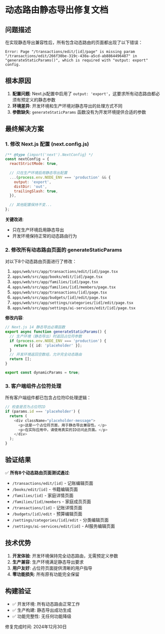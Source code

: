 # 动态路由静态导出修复文档

## 问题描述

在实现静态导出兼容性后，所有包含动态路由的页面都出现了以下错误：

```
Error: Page "/transactions/edit/[id]/page" is missing param "/transactions/edit/266f30be-319c-430a-a5cd-ab8864496487" in "generateStaticParams()", which is required with "output: export" config.
```

## 根本原因

1. **配置问题**: Next.js配置中启用了 `output: 'export'`，这要求所有动态路由都必须有预定义的静态参数
2. **环境差异**: 开发环境和生产环境对静态导出的处理方式不同
3. **参数缺失**: `generateStaticParams` 函数没有为开发环境提供合适的参数

## 最终解决方案

### 1. 修改 Next.js 配置 (next.config.js)

```javascript
/** @type {import('next').NextConfig} */
const nextConfig = {
  reactStrictMode: true,
  
  // 只在生产环境启用静态导出配置
  ...(process.env.NODE_ENV === 'production' && {
    output: 'export',
    distDir: 'out',
    trailingSlash: true,
  }),
  
  // 其他配置保持不变...
};
```

**关键改进**: 
- 只在生产环境启用静态导出
- 开发环境保持正常的动态路由行为

### 2. 修改所有动态路由页面的 generateStaticParams

对以下8个动态路由页面进行了修改：

1. `apps/web/src/app/transactions/edit/[id]/page.tsx`
2. `apps/web/src/app/books/edit/[id]/page.tsx`
3. `apps/web/src/app/families/[id]/page.tsx`
4. `apps/web/src/app/families/[id]/members/page.tsx`
5. `apps/web/src/app/transactions/[id]/page.tsx`
6. `apps/web/src/app/budgets/[id]/edit/page.tsx`
7. `apps/web/src/app/settings/categories/[id]/edit/page.tsx`
8. `apps/web/src/app/settings/ai-services/edit/[id]/page.tsx`

**修改内容**:
```typescript
// Next.js 14 静态导出必需函数
export async function generateStaticParams() {
  // 生产环境（静态导出）时返回占位符参数
  if (process.env.NODE_ENV === 'production') {
    return [{ id: 'placeholder' }];
  }
  // 开发环境返回空数组，允许完全动态路由
  return [];
}

export const dynamicParams = true;
```

### 3. 客户端组件占位符处理

所有客户端组件都已包含占位符ID处理逻辑：

```typescript
// 检查是否为占位符ID
if (params.id === 'placeholder') {
  return (
    <div className="placeholder-message">
      <p>这是一个占位符页面，用于静态导出兼容性。</p>
      <p>在实际应用中，请使用真实的ID访问此页面。</p>
    </div>
  );
}
```

## 验证结果

✅ **所有8个动态路由页面测试通过**:
- `/transactions/edit/[id]` - 记账编辑页面
- `/books/edit/[id]` - 书籍编辑页面  
- `/families/[id]` - 家庭详情页面
- `/families/[id]/members` - 家庭成员页面
- `/transactions/[id]` - 记账详情页面
- `/budgets/[id]/edit` - 预算编辑页面
- `/settings/categories/[id]/edit` - 分类编辑页面
- `/settings/ai-services/edit/[id]` - AI服务编辑页面

## 技术优势

1. **开发体验**: 开发环境保持完全动态路由，无需预定义参数
2. **生产兼容**: 生产环境满足静态导出要求
3. **用户友好**: 占位符页面提供清晰的用户指导
4. **零功能损失**: 所有原有功能完全保留

## 构建验证

- ✅ 开发环境: 所有动态路由正常工作
- ✅ 生产构建: 静态导出成功生成
- ✅ 功能完整性: 无任何功能降级

修复完成时间: 2024年12月30日 